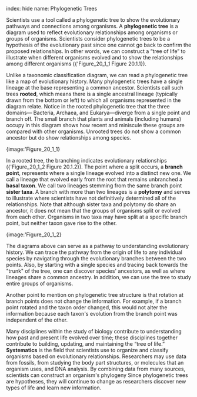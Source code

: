 index: hide
name: Phylogenetic Trees

Scientists use a tool called a phylogenetic tree to show the evolutionary pathways and connections among organisms. A  **phylogenetic tree** is a diagram used to reflect evolutionary relationships among organisms or groups of organisms. Scientists consider phylogenetic trees to be a hypothesis of the evolutionary past since one cannot go back to confirm the proposed relationships. In other words, we can construct a “tree of life” to illustrate when different organisms evolved and to show the relationships among different organisms ({'Figure_20_1_1 Figure 20.1.1}).

Unlike a taxonomic classification diagram, we can read a phylogenetic tree like a map of evolutionary history. Many phylogenetic trees have a single lineage at the base representing a common ancestor. Scientists call such trees  **rooted**, which means there is a single ancestral lineage (typically drawn from the bottom or left) to which all organisms represented in the diagram relate. Notice in the rooted phylogenetic tree that the three domains— Bacteria, Archaea, and Eukarya—diverge from a single point and branch off. The small branch that plants and animals (including humans) occupy in this diagram shows how recent and miniscule these groups are compared with other organisms. Unrooted trees do not show a common ancestor but do show relationships among species.


{image:'Figure_20_1_1}
        

In a rooted tree, the branching indicates evolutionary relationships ({'Figure_20_1_2 Figure 20.1.2}). The point where a split occurs, a  **branch point**, represents where a single lineage evolved into a distinct new one. We call a lineage that evolved early from the root that remains unbranched a  **basal taxon**. We call two lineages stemming from the same branch point  **sister taxa**. A branch with more than two lineages is a  **polytomy** and serves to illustrate where scientists have not definitively determined all of the relationships. Note that although sister taxa and polytomy do share an ancestor, it does not mean that the groups of organisms split or evolved from each other. Organisms in two taxa may have split at a specific branch point, but neither taxon gave rise to the other.


{image:'Figure_20_1_2}
        

The diagrams above can serve as a pathway to understanding evolutionary history. We can trace the pathway from the origin of life to any individual species by navigating through the evolutionary branches between the two points. Also, by starting with a single species and tracing back towards the "trunk" of the tree, one can discover species' ancestors, as well as where lineages share a common ancestry. In addition, we can use the tree to study entire groups of organisms.

Another point to mention on phylogenetic tree structure is that rotation at branch points does not change the information. For example, if a branch point rotated and the taxon order changed, this would not alter the information because each taxon's evolution from the branch point was independent of the other.

Many disciplines within the study of biology contribute to understanding how past and present life evolved over time; these disciplines together contribute to building, updating, and maintaining the “tree of life.”  **Systematics** is the field that scientists use to organize and classify organisms based on evolutionary relationships. Researchers may use data from fossils, from studying the body part structures, or molecules that an organism uses, and DNA analysis. By combining data from many sources, scientists can construct an organism's phylogeny Since phylogenetic trees are hypotheses, they will continue to change as researchers discover new types of life and learn new information.
